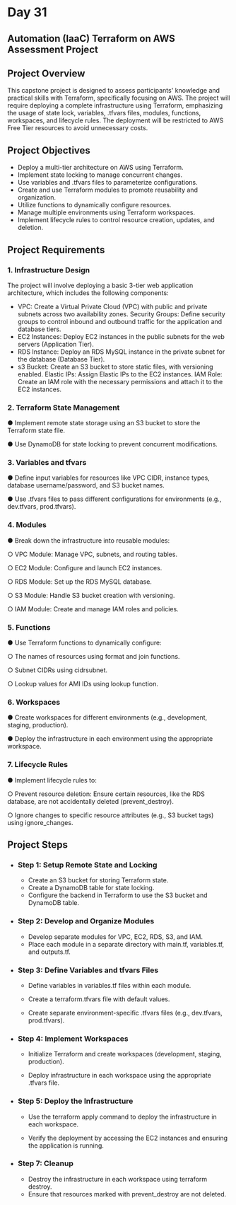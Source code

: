 # Day 31 
## Automation (IaaC) Terraform on AWS Assessment Project

## Project Overview
This capstone project is designed to assess participants' knowledge and practical skills with Terraform, specifically focusing on AWS. The project will require deploying a complete infrastructure using Terraform, emphasizing the usage of state lock, variables, .tfvars files, modules, functions, workspaces, and lifecycle rules. The deployment will be restricted to AWS Free Tier resources to avoid unnecessary costs.

## Project Objectives
 - Deploy a multi-tier architecture on AWS using Terraform.
 - Implement state locking to manage concurrent changes.
 - Use variables and .tfvars files to parameterize configurations.
 - Create and use Terraform modules to promote reusability and organization.
 - Utilize functions to dynamically configure resources.
 - Manage multiple environments using Terraform workspaces.
 - Implement lifecycle rules to control resource creation, updates, and deletion.

## Project Requirements
### 1. Infrastructure Design
The project will involve deploying a basic 3-tier web application architecture, which includes the following components:
-   VPC: Create a Virtual Private Cloud (VPC) with public and private subnets across two availability zones.
Security Groups: Define security groups to control inbound and outbound traffic for the application and database tiers.
-   EC2 Instances: Deploy EC2 instances in the public subnets for the web servers (Application Tier).
-   RDS Instance: Deploy an RDS MySQL instance in the private subnet for the database (Database Tier).
-   s3 Bucket: Create an S3 bucket to store static files, with versioning enabled.
Elastic IPs: Assign Elastic IPs to the EC2 instances.
IAM Role: Create an IAM role with the necessary permissions and attach it to the EC2 instances.
### 2. Terraform State Management
●       Implement remote state storage using an S3 bucket to store the Terraform state file.

●       Use DynamoDB for state locking to prevent concurrent modifications.
### 3. Variables and tfvars
●       Define input variables for resources like VPC CIDR, instance types, database username/password, and S3 bucket names.

●       Use .tfvars files to pass different configurations for environments (e.g., dev.tfvars, prod.tfvars).
### 4. Modules
●       Break down the infrastructure into reusable modules:

○       VPC Module: Manage VPC, subnets, and routing tables.

○       EC2 Module: Configure and launch EC2 instances.

○       RDS Module: Set up the RDS MySQL database.

○       S3 Module: Handle S3 bucket creation with versioning.

○       IAM Module: Create and manage IAM roles and policies.

### 5. Functions
●       Use Terraform functions to dynamically configure:

○       The names of resources using format and join functions.

○       Subnet CIDRs using cidrsubnet.

○       Lookup values for AMI IDs using lookup function.
### 6. Workspaces
●       Create workspaces for different environments (e.g., development, staging, production).

●       Deploy the infrastructure in each environment using the appropriate workspace.
### 7. Lifecycle Rules
●       Implement lifecycle rules to:

○       Prevent resource deletion: Ensure certain resources, like the RDS database, are not accidentally deleted (prevent_destroy).

○       Ignore changes to specific resource attributes (e.g., S3 bucket tags) using ignore_changes.

## Project Steps

 - ### Step 1: Setup Remote State and Locking
     - Create an S3 bucket for storing Terraform state.
     - Create a DynamoDB table for state locking.
     - Configure the backend in Terraform to use the S3 bucket and DynamoDB table.

 - ### Step 2: Develop and Organize Modules
     - Develop separate modules for VPC, EC2, RDS, S3, and IAM.
     - Place each module in a separate directory with main.tf, variables.tf, and outputs.tf.
   

 - ### Step 3: Define Variables and tfvars Files
     - Define variables in variables.tf files within each module.
 
     - Create a terraform.tfvars file with default values.
 
     - Create separate environment-specific .tfvars files (e.g., dev.tfvars, prod.tfvars).
  


 - ### Step 4: Implement Workspaces
     - Initialize Terraform and create workspaces (development, staging, production).
     
     - Deploy infrastructure in each workspace using the appropriate .tfvars file.
     

 - ### Step 5: Deploy the Infrastructure
     - Use the terraform apply command to deploy the infrastructure in each workspace.
  
     - Verify the deployment by accessing the EC2 instances and ensuring the application is running.

 - ### Step 7: Cleanup
     - Destroy the infrastructure in each workspace using terraform destroy.
     - Ensure that resources marked with prevent_destroy are not deleted.

